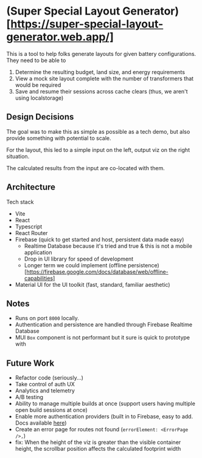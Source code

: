 # (Super Special Layout Generator)[https://super-special-layout-generator.web.app/]
This is a tool to help folks generate layouts for given battery configurations. They need to be able to 
1. Determine the resulting budget, land size, and energy requirements
2. View a mock site layout complete with the number of transformers that would be required
3. Save and resume their sessions across cache clears (thus, we aren't using localstorage)

## Design Decisions
The goal was to make this as simple as possible as a tech demo, but also provide something with potential to scale.

For the layout, this led to a simple input on the left, output viz on the right situation.

The calculated results from the input are co-located with them.

## Architecture
Tech stack
- Vite
- React
- Typescript
- React Router
- Firebase (quick to get started and host, persistent data made easy)
    - Realtime Database because it's tried and true & this is not a mobile application
    - Drop in UI library for speed of development
    - Longer term we could implement (offline persistence)[https://firebase.google.com/docs/database/web/offline-capabilities]
- Material UI for the UI toolkit (fast, standard, familiar aesthetic)

## Notes
- Runs on port `8000` locally.
- Authentication and persistence are handled through Firebase Realtime Database
- MUI `Box` component is not performant but it sure is quick to prototype with

## Future Work
- Refactor code (seriously...)
- Take control of auth UX
- Analytics and telemetry
- A/B testing
- Ability to manage multiple builds at once (support users having multiple open build sessions at once)
- Enable more authentication providers (built in to Firebase, easy to add. Docs available [here](https://firebase.google.com/docs/auth/web/firebaseui))
- Create an error page for routes not found (`errorElement: <ErrorPage />,`)
- fix: When the height of the viz is greater than the visible container height, the scrollbar position affects the calculated footprint width